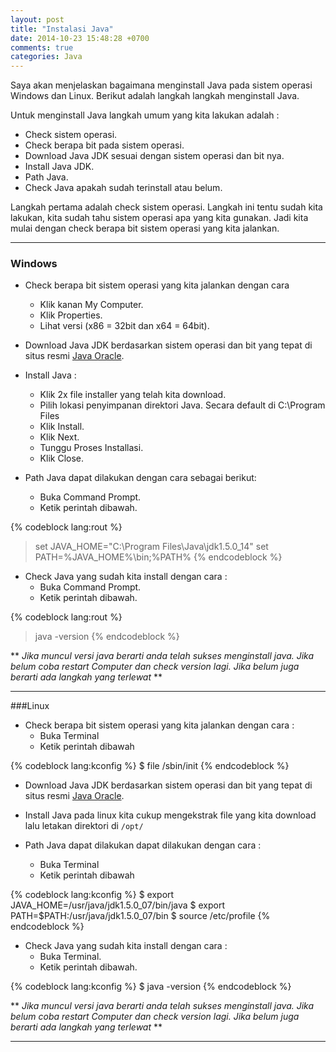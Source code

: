 ```yaml
---
layout: post
title: "Instalasi Java"
date: 2014-10-23 15:48:28 +0700
comments: true
categories: Java
---
```


Saya akan menjelaskan bagaimana menginstall Java pada sistem operasi Windows dan Linux. Berikut adalah langkah langkah menginstall Java.
<!--more-->

Untuk menginstall Java langkah umum yang kita lakukan adalah :

* Check sistem operasi.
* Check berapa bit pada sistem operasi.
* Download Java JDK sesuai dengan sistem operasi dan bit nya.
* Install Java JDK.
* Path Java.
* Check Java apakah sudah terinstall atau belum.

Langkah pertama adalah check sistem operasi. Langkah ini tentu sudah kita lakukan, kita sudah tahu sistem operasi apa yang kita gunakan. Jadi kita mulai dengan check berapa bit sistem operasi yang kita jalankan.
<hr />

### Windows

* Check berapa bit sistem operasi yang kita jalankan dengan cara
	* Klik kanan My Computer.
	* Klik Properties.
	* Lihat versi (x86 = 32bit dan x64 = 64bit).

* Download Java JDK berdasarkan sistem operasi dan bit yang tepat di situs resmi [Java Oracle](http://www.oracle.com/technetwork/java/javase/downloads/index.html).

* Install Java :
	* Klik 2x file installer yang telah kita download.
	* Pilih lokasi penyimpanan direktori Java. Secara default di C:\Program Files
	* Klik Install.
	* Klik Next.
	* Tunggu Proses Installasi.
	* Klik Close. 

* Path Java dapat dilakukan dengan cara sebagai berikut:
	* Buka Command Prompt.
	* Ketik perintah dibawah.

{% codeblock lang:rout %}
> set JAVA_HOME="C:\Program Files\Java\jdk1.5.0_14"
> set PATH=%JAVA_HOME%\bin;%PATH%
{% endcodeblock %}

* Check Java yang sudah kita install dengan cara :
	* Buka Command Prompt.
	* Ketik perintah dibawah.

{% codeblock lang:rout %}
> java -version
{% endcodeblock %}

** *Jika muncul versi java berarti anda telah sukses menginstall java. Jika belum coba restart Computer dan check version lagi. Jika belum juga berarti ada langkah yang terlewat* **

<hr />

###Linux

* Check berapa bit sistem operasi yang kita jalankan dengan cara :
	* Buka Terminal
	* Ketik perintah dibawah

{% codeblock lang:kconfig %}
$ file /sbin/init
{% endcodeblock %}

* Download Java JDK berdasarkan sistem operasi dan bit yang tepat di situs resmi [Java Oracle](http://www.oracle.com/technetwork/java/javase/downloads/index.html).

* Install Java pada linux kita cukup mengekstrak file yang kita download lalu letakan direktori di ```/opt/```

* Path Java dapat dilakukan dapat dilakukan dengan cara :
	* Buka Terminal
	* Ketik perintah dibawah

{% codeblock lang:kconfig %}
$ export JAVA_HOME=/usr/java/jdk1.5.0_07/bin/java
$ export PATH=$PATH:/usr/java/jdk1.5.0_07/bin
$ source /etc/profile
{% endcodeblock %}

* Check Java yang sudah kita install dengan cara :
	* Buka Terminal.
	* Ketik perintah dibawah.

{% codeblock lang:kconfig %}
$ java -version
{% endcodeblock %}

** *Jika muncul versi java berarti anda telah sukses menginstall java. Jika belum coba restart Computer dan check version lagi. Jika belum juga berarti ada langkah yang terlewat* **

<hr />